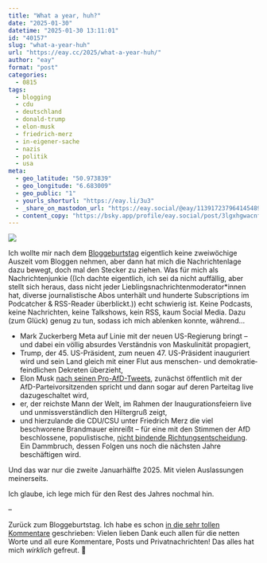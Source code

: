 ```yaml
---
title: "What a year, huh?"
date: "2025-01-30"
datetime: "2025-01-30 13:11:01"
id: "40157"
slug: "what-a-year-huh"
url: "https://eay.cc/2025/what-a-year-huh/"
author: "eay"
format: "post"
categories:
  - 0815
tags:
  - blogging
  - cdu
  - deutschland
  - donald-trump
  - elon-musk
  - friedrich-merz
  - in-eigener-sache
  - nazis
  - politik
  - usa
meta:
  - geo_latitude: "50.973839"
  - geo_longitude: "6.683009"
  - geo_public: "1"
  - yourls_shorturl: "https://eay.li/3u3"
  - _share_on_mastodon_url: "https://eay.social/@eay/113917237964145489"
  - content_copy: "https://bsky.app/profile/eay.social/post/3lgxhgwacnf2w"
---
```


![](https://eay.cc/uploads/2024/what-a-year-huh.jpg)

Ich wollte mir nach dem [Bloggeburtstag](https://eay.cc/2025/22-jahre/) eigentlich keine zweiwöchige Auszeit vom Bloggen nehmen, aber dann hat mich die Nachrichtenlage dazu bewegt, doch mal den Stecker zu ziehen. Was für mich als Nachrichtenjunkie ((Ich dachte eigentlich, ich sei da nicht auffällig, aber stellt sich heraus, dass nicht jeder Lieblings­nachrichten­moderator\*innen hat, diverse journalistische Abos unterhält und hunderte Subscriptions im Podcatcher & RSS-Reader überblickt.)) echt schwierig ist. Keine Podcasts, keine Nachrichten, keine Talkshows, kein RSS, kaum Social Media. Dazu (zum Glück) genug zu tun, sodass ich mich ablenken konnte, während…

- Mark Zuckerberg Meta auf Linie mit der neuen US-Regierung bringt – und dabei ein völlig absurdes Verständnis von Maskulinität propagiert,
- Trump, der 45. US-Präsident, zum neuen 47. US-Präsident inauguriert wird und sein Land gleich mit einer Flut aus menschen- und demokratie­feindlichen Dekreten überzieht,
- Elon Musk [nach seinen Pro-AfD-Tweets](https://eay.cc/2024/elon-musk-die-afd/), zunächst öffentlich mit der AfD-Parteivorsitzenden spricht und dann sogar auf deren Parteitag live dazugeschaltet wird,
- er, der reichste Mann der Welt, im Rahmen der Inaugurationsfeiern live und unmissverständlich den Hiltergruß zeigt,
- und hierzulande die CDU/CSU unter Friedrich Merz die viel beschworene Brandmauer einreißt – für eine mit den Stimmen der AfD beschlossene, populistische, [nicht bindende Richtungs­entscheidung](https://de.wikipedia.org/wiki/Entschlie%C3%9Fungsantrag). Ein Dammbruch, dessen Folgen uns noch die nächsten Jahre beschäftigen wird.

Und das war nur die zweite Januarhälfte 2025. Mit vielen Auslassungen meinerseits.

Ich glaube, ich lege mich für den Rest des Jahres nochmal hin.

–

Zurück zum Bloggeburtstag. Ich habe es schon [in die sehr tollen Kommentare](https://eay.cc/2025/22-jahre/#comments) geschrieben: Vielen lieben Dank euch allen für die netten Worte und all eure Kommentare, Posts und Privatnachrichten! Das alles hat mich _wirklich_ gefreut. 🥰
